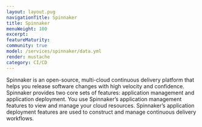 ```yaml
---
layout: layout.pug
navigationTitle: Spinnaker
title: Spinnaker
menuWeight: 100
excerpt:
featureMaturity:
community: true
model: /services/spinnaker/data.yml
render: mustache
category: CI/CD
---
```


Spinnaker is an open-source, multi-cloud continuous delivery platform that helps you release software changes with high velocity and confidence. Spinnaker provides two core sets of features: application management and application deployment. You use Spinnaker’s application management features to view and manage your cloud resources. Spinnaker’s application deployment features are used to construct and manage continuous delivery workflows.
